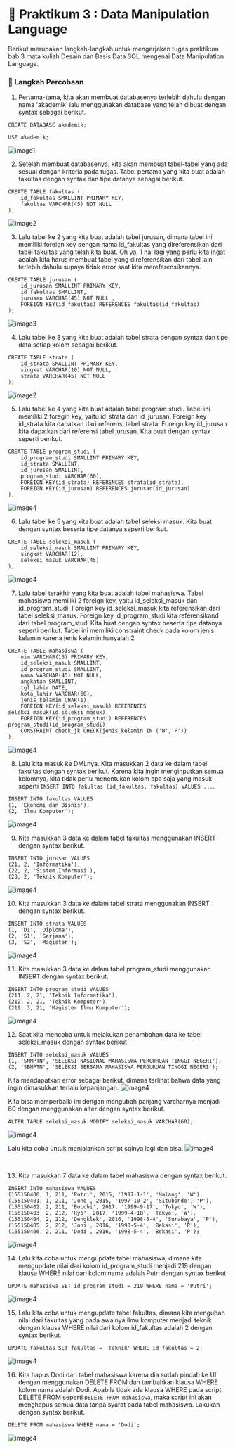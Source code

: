 # 📁 Praktikum 3 : Data Manipulation Language

Berikut merupakan langkah-langkah untuk mengerjakan tugas praktikum bab 3 mata kuliah Desain dan Basis Data SQL mengenai Data Manipulation Language.

### 📝 Langkah Percobaan

1. Pertama-tama, kita akan membuat databasenya terlebih dahulu dengan nama 'akademik' lalu menggunakan database yang telah dibuat dengan syntax sebagai berikut.
```
CREATE DATABASE akademik;

USE akademik;
```
![image1](./img/0.png)
<br/>

2. Setelah membuat databasenya, kita akan membuat tabel-tabel yang ada sesuai dengan kriteria pada tugas. Tabel pertama yang kita buat adalah fakultas dengan syntax dan tipe datanya sebagai berikut.
```
CREATE TABLE fakultas (
    id_fakultas SMALLINT PRIMARY KEY,
    fakultas VARCHAR(45) NOT NULL
);
```
![image2](./img/1.png)
<br/>

3. Lalu tabel ke 2 yang kita buat adalah tabel jurusan, dimana tabel ini memiliki foreign key dengan nama id_fakultas yang direferensikan dari tabel fakultas yang telah kita buat. Oh ya, 1 hal lagi yang perlu kita ingat adalah kita harus membuat tabel yang direferensikan dari tabel lain terlebih dahulu supaya tidak error saat kita mereferensikannya.
```
CREATE TABLE jurusan (
    id_jurusan SMALLINT PRIMARY KEY,
    id_fakultas SMALLINT,
    jurusan VARCHAR(45) NOT NULL ,
    FOREIGN KEY(id_fakultas) REFERENCES fakultas(id_fakultas)
);
```
![image3](./img/2.png)
<br/>

4. Lalu tabel ke 3 yang kita buat adalah tabel strata dengan syntax dan tipe data setiap kolom sebagai berikut.
```
CREATE TABLE strata (
    id_strata SMALLINT PRIMARY KEY,
    singkat VARCHAR(10) NOT NULL,
    strata VARCHAR(45) NOT NULL
);
```
![image2](./img/3.png)
<br/>

5. Lalu tabel ke 4 yang kita buat adalah tabel program studi. Tabel ini memiliki 2 foregin key, yaitu id_strata dan id_jurusan. Foreign key id_strata kita dapatkan dari referensi tabel strata. Foreign key id_jurusan kita dapatkan dari referensi tabel jurusan. Kita buat dengan syntax seperti berikut.
```
CREATE TABLE program_studi (
    id_program_studi SMALLINT PRIMARY KEY,
    id_strata SMALLINT,
    id_jurusan SMALLINT,
    program_studi VARCHAR(60),
    FOREIGN KEY(id_strata) REFERENCES strata(id_strata),
    FOREIGN KEY(id_jurusan) REFERENCES jurusan(id_jurusan)
);
```
![image4](./img/4.png)
<br/>

6. Lalu tabel ke 5 yang kita buat adalah tabel seleksi masuk.  Kita buat dengan syntax beserta tipe datanya seperti berikut.
```
CREATE TABLE seleksi_masuk (
    id_seleksi_masuk SMALLINT PRIMARY KEY,
    singkat VARCHAR(12),
    seleksi_masuk VARCHAR(45)
);
```
![image4](./img/5.png)
<br/>

7. Lalu tabel terakhir yang kita buat adalah tabel mahasiswa. Tabel mahasiswa memiliki 2 foreign key, yaitu id_seleksi_masuk dan id_program_studi. Foreign key id_seleksi_masuk kita referensikan dari tabel seleksi_masuk. Foreign key id_program_studi kita referensikand dari tabel program_studi Kita buat dengan syntax beserta tipe datanya seperti berikut. Tabel ini memiliki constraint check pada kolom jenis kelamin karena jenis kelamin hanyalah 2
```
CREATE TABLE mahasiswa (
    nim VARCHAR(15) PRIMARY KEY,
    id_seleksi_masuk SMALLINT,
    id_program_studi SMALLINT,
    nama VARCHAR(45) NOT NULL,
    angkatan SMALLINT,
    tgl_lahir DATE,
    kota_lahir VARCHAR(60),
    jenis_kelamin CHAR(1),
    FOREIGN KEY(id_seleksi_masuk) REFERENCES seleksi_masuk(id_seleksi_masuk),
    FOREIGN KEY(id_program_studi) REFERENCES program_studi(id_program_studi),
    CONSTRAINT check_jk CHECK(jenis_kelamin IN ('W','P'))
);
```
![image4](./img/6.png)
<br/>

8. Lalu kita masuk ke DMLnya. Kita masukkan 2 data ke dalam tabel fakultas dengan syntax berikut. Karena kita ingin menginputkan semua kolomnya, kita tidak perlu menentukan kolom apa saja yang masuk seperti ```INSERT INTO fakultas (id_fakultas, fakultas) VALUES ...```.
```
INSERT INTO fakultas VALUES
(1, 'Ekonomi dan Bisnis'),
(2, 'Ilmu Komputer');
```
![image4](./img/7.png)
<br/>

9. Kita masukkan 3 data ke dalam tabel fakultas menggunakan INSERT dengan syntax berikut. 
```
INSERT INTO jurusan VALUES
(21, 2, 'Informatika'),
(22, 2, 'Sistem Informasi'),
(23, 2, 'Teknik Komputer');
```
![image4](./img/8.png)
<br/>

10. Kita masukkan 3 data ke dalam tabel strata menggunakan INSERT dengan syntax berikut. 
```
INSERT INTO strata VALUES
(1, 'D1', 'Diploma'),
(2, 'S1', 'Sarjana'),
(3, 'S2', 'Magister');
```
![image4](./img/9.png)
<br/>

11. Kita masukkan 3 data ke dalam tabel program_studi menggunakan INSERT dengan syntax berikut. 
```
INSERT INTO program_studi VALUES
(211, 2, 21, 'Teknik Informatika'),
(212, 2, 21, 'Teknik Komputer'),
(219, 3, 21, 'Magister Ilmu Komputer');
```
![image4](./img/10.png)
<br/>

12. Saat kita mencoba untuk melakukan penambahan data ke tabel seleksi_masuk dengan syntax berikut
```
INSERT INTO seleksi_masuk VALUES
(1, 'SNMPTN', 'SELEKSI NASIONAL MAHASISWA PERGURUAN TINGGI NEGERI'),
(2, 'SBMPTN', 'SELEKSI BERSAMA MAHASISWA PERGURUAN TINGGI NEGERI');
```
Kita mendapatkan error sebagai berikut, dimana terlihat bahwa data yang ingin dimasukkan terlalu kepanjangan.
![image4](./img/11.png)
<br/>

Kita bisa memperbaiki ini dengan mengubah panjang varcharnya menjadi 60 dengan menggunakan alter dengan syntax berikut.
```
ALTER TABLE seleksi_masuk MODIFY seleksi_masuk VARCHAR(60);
```
![image4](./img/12.png)

Lalu kita coba untuk menjalankan script sqlnya lagi dan bisa.
![image4](./img/13.png)

<br/>

13. Kita masukkan 7 data ke dalam tabel mahasiswa dengan syntax berikut.
```
INSERT INTO mahasiswa VALUES
(155150400, 1, 211, 'Putri', 2015, '1997-1-1', 'Malang', 'W'),
(155150401, 1, 211, 'Jono', 2015, '1997-10-2', 'Situbondo', 'P'),
(155150402, 2, 211, 'Bocchi', 2017, '1999-9-17', 'Tokyo', 'W'),
(155150403, 2, 212, 'Ryo', 2017, '1999-4-18', 'Tokyo', 'W'),
(155150404, 2, 212, 'Dengklek', 2016, '1998-5-4', 'Surabaya', 'P'),
(155150405, 2, 212, 'Joni', 2016, '1998-5-4', 'Bekasi', 'P'),
(155150406, 2, 211, 'Dodi', 2016, '1998-5-4', 'Bekasi', 'P');
```
![image4](./img/14.png)
<br/>

14. Lalu kita coba untuk mengupdate tabel mahasiswa, dimana kita mengupdate nilai dari kolom id_program_studi menjadi 219 dengan klausa WHERE nilai dari kolom nama adalah Putri dengan syntax berikut.
```
UPDATE mahasiswa SET id_program_studi = 219 WHERE nama = 'Putri';
```
![image4](./img/15.png)
<br/>

15. Lalu kita coba untuk mengupdate tabel fakultas, dimana kita mengubah nilai dari fakultas yang pada awalnya ilmu komputer menjadi teknik dengan klausa WHERE nilai dari kolom id_fakultas adalah 2 dengan syntax berikut.
```
UPDATE fakultas SET fakultas = 'Teknik' WHERE id_fakultas = 2;
```
![image4](./img/16.png)
<br/>

16. Kita hapus Dodi dari tabel mahasiswa karena dia sudah pindah ke UI dengan menggunakan DELETE FROM dan tambahkan klausa WHERE kolom nama adalah Dodi. Apabila tidak ada klausa WHERE pada script DELETE FROM seperti ```DELETE FROM mahasiswa```, maka script ini akan menghapus semua data tanpa syarat pada tabel mahasiswa. Lakukan dengan syntax berikut.
```
DELETE FROM mahasiswa WHERE nama = 'Dodi';
```
![image4](./img/18.png)
<br/>